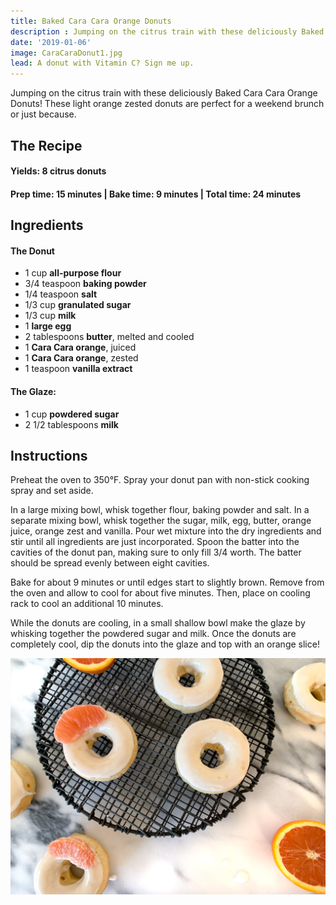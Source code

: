 ```yaml
---
title: Baked Cara Cara Orange Donuts
description : Jumping on the citrus train with these deliciously Baked Cara Cara Orange Donuts! These light orange zested donuts are perfect for a weekend brunch or just because. 
date: '2019-01-06'
image: CaraCaraDonut1.jpg
lead: A donut with Vitamin C? Sign me up. 
---
```

Jumping on the citrus train with these deliciously Baked Cara Cara Orange Donuts! These light orange zested donuts are perfect for a weekend brunch or just because. 

## The Recipe

#### Yields: 8 citrus donuts

#### Prep time: 15 minutes | Bake time: 9 minutes | Total time: 24 minutes

## Ingredients

#### The Donut
- 1 cup **all-purpose flour**
- 3/4 teaspoon **baking powder**
- 1/4 teaspoon **salt**
- 1/3 cup **granulated sugar**
- 1/3 cup **milk**
- 1 **large egg**
- 2 tablespoons **butter**, melted and cooled
- 1 **Cara Cara orange**, juiced
- 1 **Cara Cara orange**, zested
- 1 teaspoon **vanilla extract**

#### The Glaze:
- 1 cup **powdered sugar**
- 2 1/2 tablespoons **milk**

## Instructions
Preheat the oven to 350°F.  Spray your donut pan with non-stick cooking spray and set aside. 

In a large mixing bowl, whisk together flour, baking powder and salt. In a separate mixing bowl, whisk together the sugar, milk, egg, butter, orange juice, orange zest and vanilla. Pour wet mixture into the dry ingredients and stir until all ingredients are just incorporated. Spoon the batter into the cavities of the donut pan, making sure to only fill 3/4 worth.  The batter should be spread evenly between eight cavities. 

Bake for about 9 minutes or until edges start to slightly brown. Remove from the oven and allow to cool for about five minutes. Then, place on cooling rack to cool an additional 10 minutes. 

While the donuts are cooling, in a small shallow bowl make the glaze by whisking together the powdered sugar and milk. Once the donuts are completely cool, dip the donuts into the glaze and top with an orange slice! 


![](CaraCaraDonut2.jpg)

